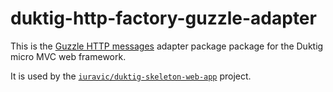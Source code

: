 # duktig-http-factory-guzzle-adapter

This is the [Guzzle HTTP messages](https://github.com/guzzle/psr7) adapter package package for the Duktig micro MVC web framework. 

It is used by the [`iuravic/duktig-skeleton-web-app`](https://github.com/iuravic/duktig-skeleton-web-app) project.
